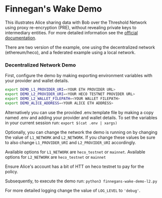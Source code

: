 # Finnegan's Wake Demo

This illustrates Alice sharing data with Bob over the Threshold Network using proxy re-encryption (PRE),
without revealing private keys to intermediary entities.  For more detailed information see the [official documentation](https://docs.nulink.com/en/latest/).

There are two version of the example, one using the decentralized network (ethereum/heco),
and a federated example using a local network.

### Decentralized Network Demo

First, configure the demo by making exporting environment variables
with your provider and wallet details.

```bash
export DEMO_L1_PROVIDER_URI=<YOUR ETH PROVIDER URL>
export DEMO_L2_PROVIDER_URI=<YOUR HECO TESTNET PROVIDER URL>
export DEMO_L2_WALLET_FILEPATH=<YOUR WALLET FILEPATH>
export DEMO_ALICE_ADDRESS=<YOUR ALICE ETH ADDRESS>
```

Alternatively you can use the provided .env.template file by making a copy named .env
and adding your provider and wallet details.  To set the variables in your current session run:
`export $(cat .env | xargs)`

Optionally, you can change the network the demo is running on by changing the value of `L1_NETWORK` and `L2_NETWORK`.
If you change these values be sure to also change `L1_PROVIDER_URI` and `L2_PROVIDER_URI` accordingly.

Available options for `L1_NETWORK` are `heco_testnet` or `mainnet`.
Available options for `L2_NETWORK` are `heco_testnet` or `mainnet`

Ensure Alice's account has a bit of HTT on heco testnet to pay for the policy.

Subsequently, to execute the demo run:
`python3 finnegans-wake-demo-l2.py`

For more detailed logging change the value of `LOG_LEVEL` to `'debug'`.
